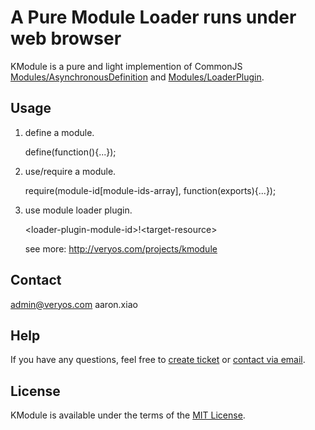 A Pure Module Loader runs under web browser
===

KModule is a pure and light implemention of CommonJS <a href="" target="_blank">Modules/AsynchronousDefinition</a> and <a href="" target="_blank">Modules/LoaderPlugin</a>.

## Usage

1. define a module.

	define(function(){...});

2. use/require a module.

	require(module-id[module-ids-array], function(exports){...});

3. use module loader plugin.

	&lt;loader-plugin-module-id&gt;!&lt;target-resource&gt;

	see more: <a href="http://veryos.com/projects/kmodule" target="_blank">http://veryos.com/projects/kmodule</a>

## Contact

admin@veryos.com aaron.xiao

## Help

If you have any questions, feel free to <a href="https://github.com/yessky/kmodule/issues/new" target="_blank">create ticket</a> or <a href="mailto:admin@veryos.com" target="_blank">contact via email</a>.

## License

KModule is available under the terms of the <a href="http://veryos.com/lab/license" target="_blank">MIT License</a>.
